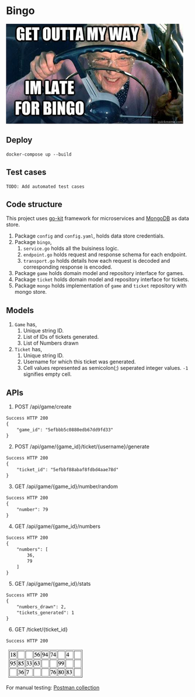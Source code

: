 # Bingo
![bingo](docs/assets/bingo.jpeg?raw=true)

## Deploy
```
docker-compose up --build  
```
## Test cases
```
TODO: Add automated test cases
```
## Code structure
This project uses [go-kit](https://github.com/go-kit/kit) framework for microservices and [MongoDB](https://www.mongodb.com/) as data store.
1. Package `config` and `config.yaml`, holds data store credentials. 
2. Package `bingo`,
    1. `service.go` holds all the buisiness logic.
    2. `endpoint.go` holds request and response schema for each endpoint. 
    3. `transport.go` holds details how each request is decoded and corresponding response is encoded.
3. Package `game` holds domain model and repository interface for games.
4. Package `ticket` holds domain model and repository interface for tickets.
5. Package `mongo` holds implementation of `game` and `ticket` repository with mongo store.

## Models
1. `Game` has,
    1. Unique string ID.
    2. List of IDs of tickets generated.
    3. List of Numbers drawn
2. `Ticket` has,
    1. Unique string ID.
    2. Username for which this ticket was generated.
    3. Cell values represented as semicolon(;) seperated integer values. `-1` signifies empty cell.


## APIs
1. POST /api/game/create
```
Success HTTP 200
{
    "game_id": "5efbbb5c0880edb67dd9fd33"
}
```
2. POST /api/game/{game_id}/ticket/{username}/generate
```
Success HTTP 200
{
    "ticket_id": "5efbbf88abaf8fdbd4aae78d"
}
```
3. GET /api/game/{game_id}/number/random
```
Success HTTP 200
{
    "number": 79
}
```
4. GET /api/game/{game_id}/numbers
```
Success HTTP 200
{
    "numbers": [
        36,
        79
    ]
}
```
5. GET /api/game/{game_id}/stats
```
Success HTTP 200
{
    "numbers_drawn": 2,
    "tickets_generated": 1
}
```
6. GET /ticket/{ticket_id}
```
Success HTTP 200
```
![ticket](docs/assets/ticket.png?raw=true)

For manual testing: [Postman collection](docs/assets/Bingo.postman_collection.json?raw=true)
